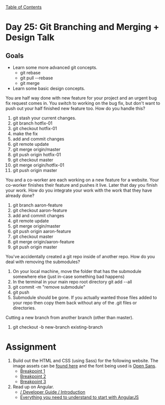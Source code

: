 [Table of Contents](/README.md)

# Day 25: Git Branching and Merging + Design Talk

## Goals
- Learn some more advanced git concepts.
	- git rebase
	- git pull --rebase
	- git merge
- Learn some basic design concepts.

You are half way done with new feature for your project and an urgent bug fix request comes in. You switch to working on the bug fix, but don't want to push out your half finished new feature too. How do you handle this?

1. git stash your current changes.
2. git branch hotfix-01
3. git checkout hotfix-01
4. make the fix
5. add and commit changes
6. git remote update
7. git merge origin/master
8. git push origin hotfix-01
9. git checkout master
10. git merge origin/hotfix-01
11. git push origin master

You and a co-worker are each working on a new feature for a website. Your co-worker finishes their feature and pushes it live. Later that day you finish your work. How do you integrate your work with the work that they have already done?

1. git branch aaron-feature
2. git checkout aaron-feature
3. add and commit changes
4. git remote update
5. git merge origin/master
6. git push origin aaron-feature
7. git checkout master
8. git merge origin/aaron-feature
9. git push origin master

You've accidentally created a git repo inside of another repo. How do you deal with removing the submodules?

1. On your local machine, move the folder that has the submodule somewhere else (just in-case something bad happens)
2. In the terminal in your main repo root directory git add --all
3. git commit -m "remove submodule"
4. git push
5. Submodule should be gone. If you actually wanted those files added to your repo then copy them back without any of the .git files or directories.

Cutting a new branch from another branch (other than master).

1. git checkout -b new-branch existing-branch

# Assignment
1. Build out the HTML and CSS (using Sass) for the following website. The image assets can be [found here](/day-25/assignment/images) and the font being used is [Open Sans](http://www.google.com/fonts/specimen/Open+Sans). 
	- [Breakpoint 1](/day-25/assignment/breakpoints/1.jpg)
	- [Breakpoint 2](/day-25/assignment/breakpoints/2.jpg)
	- [Breakpoint 3](/day-25/assignment/breakpoints/3.jpg)
2. Read up on Angular.
	- [/ Developer Guide / Introduction](https://docs.angularjs.org/guide/introduction)
	- [Everything you need to understand to start with AngularJS](http://stephanebegaudeau.tumblr.com/post/48776908163/everything-you-need-to-understand-to-start-with)